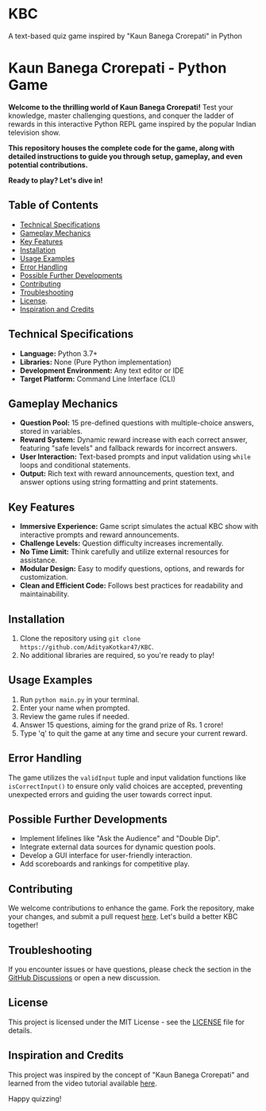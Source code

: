 # KBC
A text-based quiz game inspired by "Kaun Banega Crorepati" in Python

# Kaun Banega Crorepati - Python Game 

**Welcome to the thrilling world of Kaun Banega Crorepati!** Test your knowledge, master challenging questions, and conquer the ladder of rewards in this interactive Python REPL game inspired by the popular Indian television show.

**This repository houses the complete code for the game, along with detailed instructions to guide you through setup, gameplay, and even potential contributions.**

**Ready to play? Let's dive in!**

## Table of Contents

* [Technical Specifications](#technical-specifications)
* [Gameplay Mechanics](#gameplay-mechanics)
* [Key Features](#key-features)
* [Installation](#installation)
* [Usage Examples](#usage-examples)
* [Error Handling](#error-handling)
* [Possible Further Developments](#possible-further-developments)
* [Contributing](#contributing)
* [Troubleshooting](#troubleshooting)
* [License](#license).
* [Inspiration and Credits](#inspiration-and-credits)

## Technical Specifications

* **Language:** Python 3.7+
* **Libraries:** None (Pure Python implementation)
* **Development Environment:** Any text editor or IDE
* **Target Platform:** Command Line Interface (CLI)

## Gameplay Mechanics

* **Question Pool:** 15 pre-defined questions with multiple-choice answers, stored in variables.
* **Reward System:** Dynamic reward increase with each correct answer, featuring "safe levels" and fallback rewards for incorrect answers.
* **User Interaction:** Text-based prompts and input validation using `while` loops and conditional statements.
* **Output:** Rich text with reward announcements, question text, and answer options using string formatting and print statements.

## Key Features

* **Immersive Experience:** Game script simulates the actual KBC show with interactive prompts and reward announcements.
* **Challenge Levels:** Question difficulty increases incrementally.
* **No Time Limit:** Think carefully and utilize external resources for assistance.
* **Modular Design:** Easy to modify questions, options, and rewards for customization.
* **Clean and Efficient Code:** Follows best practices for readability and maintainability.

## Installation

1. Clone the repository using `git clone https://github.com/AdityaKotkar47/KBC`.
2. No additional libraries are required, so you're ready to play!

## Usage Examples

1. Run `python main.py` in your terminal.
2. Enter your name when prompted.
3. Review the game rules if needed.
4. Answer 15 questions, aiming for the grand prize of Rs. 1 crore!
5. Type 'q' to quit the game at any time and secure your current reward.

## Error Handling

The game utilizes the `validInput` tuple and input validation functions like `isCorrectInput()` to ensure only valid choices are accepted, preventing unexpected errors and guiding the user towards correct input.

## Possible Further Developments

- Implement lifelines like "Ask the Audience" and "Double Dip".
- Integrate external data sources for dynamic question pools.
- Develop a GUI interface for user-friendly interaction.
- Add scoreboards and rankings for competitive play.

## Contributing

We welcome contributions to enhance the game. Fork the repository, make your changes, and submit a pull request [here](https://github.com/AdityaKotkar47/KBC/pulls). Let's build a better KBC together!

## Troubleshooting

If you encounter issues or have questions, please check the section in the [GitHub Discussions](https://github.com/AdityaKotkar47/KBC/issues) or open a new discussion.

## License

This project is licensed under the MIT License - see the [LICENSE](LICENSE) file for details.

## Inspiration and Credits

This project was inspired by the concept of "Kaun Banega Crorepati" and learned from the video tutorial available [here](https://youtu.be/zehwgTB0vV8).

Happy quizzing!


